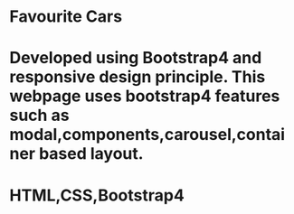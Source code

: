 # Favourite Cars
# Developed using Bootstrap4 and responsive design principle. This webpage uses bootstrap4 features such as modal,components,carousel,container based layout.
# HTML,CSS,Bootstrap4
